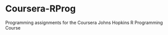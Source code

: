 Coursera-RProg
==============

Programming assignments for the Coursera Johns Hopkins R Programming Course

